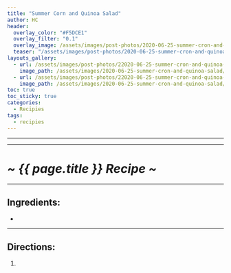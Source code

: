 ```yaml
---
title: "Summer Corn and Quinoa Salad"
author: HC
header:
  overlay_color: "#F5DCE1"
  overlay_filter: "0.1"
  overlay_image: /assets/images/post-photos/2020-06-25-summer-cron-and-quinoa-salad/ball.jpeg
  teaser: "/assets/images/post-photos/2020-06-25-summer-cron-and-quinoa-salad/ball.jpeg"
layouts_gallery:
  - url: /assets/images/post-photos/22020-06-25-summer-cron-and-quinoa-salad/stuff in bowl.jpeg
    image_path: /assets/images/2020-06-25-summer-cron-and-quinoa-salad/stuff in bowl small.jpeg
  - url: /assets/images/post-photos/22020-06-25-summer-cron-and-quinoa-salad/bars.jpeg
    image_path: /assets/images/2020-06-25-summer-cron-and-quinoa-salad/bars small.jpeg
toc: true
toc_sticky: true
categories:
  - Recipies
tags:
  - recipies
---
```


***  ***



***

# ***~ {{ page.title }} Recipe ~***

***

## Ingredients:

* 
***

## Directions:

1. 